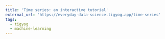 ```yaml
---
title: 'Time series: an interactive tutorial'
external_url: 'https://everyday-data-science.tigyog.app/time-series'
tags:
  - tigyog
  - machine-learning
---
```


